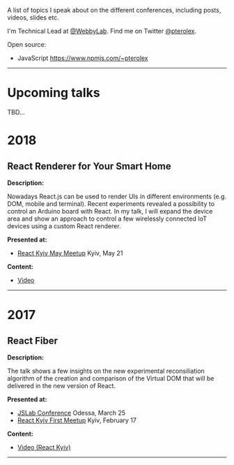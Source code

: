 A list of topics I speak about on the different conferences, including posts, videos, slides etc. 

I'm Technical Lead at [@WebbyLab](http://twitter.com/webbylab).
Find me on Twitter [@pterolex](https://twitter.com/pterolex).


Open source:
* JavaScript https://www.npmjs.com/~pterolex

-----------------------------------------------------------------------------------------------------------------

# Upcoming talks

TBD...


# 2018

## React Renderer for Your Smart Home

**Description:**

Nowadays React.js can be used to render UIs in different environments (e.g. DOM, mobile and terminal). Recent experiments revealed a possibility to control an Arduino board with React. In my talk, I will expand the device area and show an approach to control a few wirelessly connected IoT devices using a custom React renderer.

**Presented at:** 

* [React Kyiv May Meetup](https://www.meetup.com/Kyiv-ReactJS-Meetup/events/249699223/) Kyiv, May 21

**Content:**

* [Video](https://www.youtube.com/watch?v=DaL8qBzDNC0)

-----------------------------------------------------------------------------------------------------------------


# 2017

## React Fiber

**Description:**

The talk shows a few insights on the new experimental reconsiliation algorithm of the creation and comparison of the Virtual DOM that will be delivered in the new version of React.

**Presented at:** 

* [JSLab Conference](https://startup.odessa.ua/event/konferentsiya-js-lab) Odessa, March 25
* [React Kyiv First Meetup](https://www.meetup.com/Kyiv-ReactJS-Meetup/events/235980716/) Kyiv, February 17

**Content:**

* [Video (React Kyiv)](https://www.youtube.com/watch?v=YdAFGDUw8kc)

-----------------------------------------------------------------------------------------------------------------
